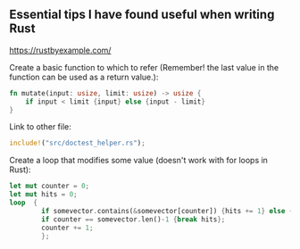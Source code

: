## Essential tips I have found useful when writing Rust

https://rustbyexample.com/


Create a basic function to which to refer (Remember! the last value in the function can be used as a return value.):
```rust
fn mutate(input: usize, limit: usize) -> usize {
	if input < limit {input} else {input - limit}
}
```
Link to other file:
```rust
include!("src/doctest_helper.rs");
```
Create a loop that modifies some value (doesn't work with for loops in Rust):
```rust
let mut counter = 0;
let mut hits = 0;
loop  {
		if somevector.contains(&somevector[counter]) {hits += 1} else {};		
		if counter == somevector.len()-1 {break hits};
		counter += 1;
		};
```

